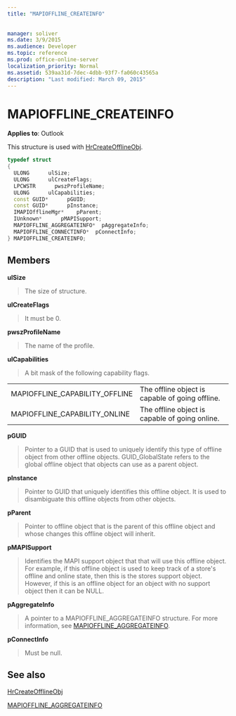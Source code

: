 ```yaml
---
title: "MAPIOFFLINE_CREATEINFO"
 
 
manager: soliver
ms.date: 3/9/2015
ms.audience: Developer
ms.topic: reference
ms.prod: office-online-server
localization_priority: Normal
ms.assetid: 539aa31d-7dec-4dbb-93f7-fa060c43565a
description: "Last modified: March 09, 2015"
---
```


# MAPIOFFLINE_CREATEINFO

  
  
**Applies to**: Outlook 
  
This structure is used with [HrCreateOfflineObj](hrcreateofflineobj.md).
  
```cpp
typedef struct
{
  ULONG      ulSize;
  ULONG      ulCreateFlags;
  LPCWSTR      pwszProfileName;
  ULONG      ulCapabilities;
  const GUID*      pGUID;
  const GUID*      pInstance;
  IMAPIOfflineMgr*    pParent;
  IUnknown*      pMAPISupport;
  MAPIOFFLINE_AGGREGATEINFO*  pAggregateInfo;
  MAPIOFFLINE_CONNECTINFO*  pConnectInfo;
} MAPIOFFLINE_CREATEINFO;
```

## Members

 **ulSize**
  
> The size of structure.
    
 **ulCreateFlags**
  
> It must be 0.
    
 **pwszProfileName**
  
> The name of the profile.
    
 **ulCapabilities**
  
> A bit mask of the following capability flags.
    
|||
|:-----|:-----|
|MAPIOFFLINE_CAPABILITY_OFFLINE  <br/> |The offline object is capable of going offline.  <br/> |
|MAPIOFFLINE_CAPABILITY_ONLINE  <br/> |The offline object is capable of going online.  <br/> |
   
 **pGUID**
  
> Pointer to a GUID that is used to uniquely identify this type of offline object from other offline objects. GUID_GlobalState refers to the global offline object that objects can use as a parent object.
    
 **pInstance**
  
> Pointer to GUID that uniquely identifies this offline object. It is used to disambiguate this offline objects from other objects.
    
 **pParent**
  
> Pointer to offline object that is the parent of this offline object and whose changes this offline object will inherit.
    
 **pMAPISupport**
  
>  Identifies the MAPI support object that that will use this offline object. For example, if this offline object is used to keep track of a store's offline and online state, then this is the stores support object. However, if this is an offline object for an object with no support object then it can be NULL. 
    
 **pAggregateInfo**
  
> A pointer to a MAPIOFFLINE_AGGREGATEINFO structure. For more information, see [MAPIOFFLINE_AGGREGATEINFO](mapioffline_aggregateinfo.md).
    
 **pConnectInfo**
  
> Must be null.
    
## See also



[HrCreateOfflineObj](hrcreateofflineobj.md)
  
[MAPIOFFLINE_AGGREGATEINFO](mapioffline_aggregateinfo.md)

